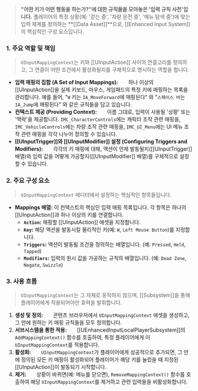 > **"어떤 키가 어떤 행동을 하는가?"에 대한 규칙들을 모아놓은 '입력 규칙 사전'입니다.** 플레이어의 특정 상황(예: '걷는 중', '차량 운전 중', '메뉴 탐색 중')에 맞는 입력 체계를 정의하는 **[[Data Asset]]**으로, [[Enhanced Input System]]의 핵심적인 구성 요소입니다.

### **1. 주요 역할 및 책임**
> `UInputMappingContext`는 키와 [[UInputAction]] 사이의 연결고리를 정의하고, 그 연결이 어떤 조건에서 활성화될지를 구체적으로 명시하는 역할을 합니다.
* **입력 매핑의 집합 (A Set of Input Mappings):**
      하나 이상의 [[UInputAction]]을 실제 키보드, 마우스, 게임패드의 특정 키에 매핑하는 목록을 관리합니다. 예를 들어, "`W` 키는 `IA_MoveForward`에 매핑된다" 와 "`스페이스 바`는 `IA_Jump`에 매핑된다" 와 같은 규칙들을 담고 있습니다.
* **컨텍스트 제공 (Providing Context):**
      이름 그대로, 입력이 사용될 '상황' 또는 '맥락'을 제공합니다. `IMC_CharacterControls`에는 캐릭터 조작 관련 매핑을, `IMC_VehicleControls`에는 차량 조작 관련 매핑을, `IMC_UI_Menu`에는 UI 메뉴 조작 관련 매핑을 각각 나누어 정의할 수 있습니다.
* **[[UInputTrigger]]와 [[UInputModifier]] 설정 (Configuring Triggers and Modifiers):**
      각각의 키 매핑에 대해, 액션이 언제 발동될지([[UInputTrigger]] 배열)와 입력 값을 어떻게 가공할지([[UInputModifier]] 배열)를 구체적으로 설정할 수 있습니다.

### **2. 주요 구성 요소**
> `UInputMappingContext` 에디터에서 설정하는 핵심적인 항목들입니다.

* **Mappings 배열:** 이 컨텍스트의 핵심인 입력 매핑 목록입니다. 각 항목은 하나의 [[UInputAction]]과 하나 이상의 키를 연결합니다.
    * **`Action`:** 매핑할 [[UInputAction]] 애셋을 지정합니다.
    * **`Key`:** 해당 액션을 발동시킬 물리적인 키(예: `W`, `Left Mouse Button`)를 지정합니다.
    * **`Triggers`:** 액션이 발동될 조건을 정의하는 배열입니다. (예: `Pressed`, `Held`, `Tapped`)
    * **`Modifiers`:** 입력의 원시 값을 가공하는 규칙의 배열입니다. (예: `Dead Zone`, `Negate`, `Swizzle`)

### **3. 사용 흐름**
> `UInputMappingContext`는 그 자체로 동작하지 않으며, [[Subsystem]]을 통해 플레이어에게 적용되어야만 효력을 발휘합니다.
1. **생성 및 정의:**
      콘텐츠 브라우저에서 `UInputMappingContext` 애셋을 생성하고, 그 안에 원하는 키 매핑 규칙들을 모두 정의합니다.
2. **서브시스템을 통한 적용:**
      [[UEnhancedInputLocalPlayerSubsystem]]의 `AddMappingContext()` 함수를 호출하여, 특정 플레이어에게 이 `UInputMappingContext`를 적용합니다.
3. **활성화:**
      `UInputMappingContext`가 플레이어에게 성공적으로 추가되면, 그 안에 정의된 모든 키 매핑이 활성화되어 플레이어가 해당 키를 눌렀을 때 지정된 [[UInputAction]]이 발동되기 시작합니다.
4. **제거:**
      상황이 바뀌면(예: 메뉴를 닫으면), `RemoveMappingContext()` 함수를 호출하여 해당 `UInputMappingContext`를 제거하고 관련 입력들을 비활성화합니다.